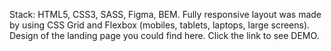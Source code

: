 Stack: HTML5, CSS3, SASS, Figma, BEM.
Fully responsive layout was made by using CSS Grid and Flexbox (mobiles, tablets, laptops, large screens).
Design of the landing page you could find here.
Click the link to see DEMO.
